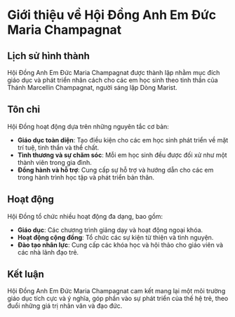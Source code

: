 # Giới thiệu về Hội Đồng Anh Em Đức Maria Champagnat

## Lịch sử hình thành

Hội Đồng Anh Em Đức Maria Champagnat được thành lập nhằm mục đích giáo dục và phát triển nhân cách cho các em học sinh theo tinh thần của Thánh Marcellin Champagnat, người sáng lập Dòng Marist.

## Tôn chỉ

Hội Đồng hoạt động dựa trên những nguyên tắc cơ bản:

- **Giáo dục toàn diện**: Tạo điều kiện cho các em học sinh phát triển về mặt trí tuệ, tinh thần và thể chất.
- **Tình thương và sự chăm sóc**: Mỗi em học sinh đều được đối xử như một thành viên trong gia đình.
- **Đồng hành và hỗ trợ**: Cung cấp sự hỗ trợ và hướng dẫn cho các em trong hành trình học tập và phát triển bản thân.

## Hoạt động

Hội Đồng tổ chức nhiều hoạt động đa dạng, bao gồm:

- **Giáo dục**: Các chương trình giảng dạy và hoạt động ngoại khóa.
- **Hoạt động cộng đồng**: Tổ chức các sự kiện từ thiện và tình nguyện.
- **Đào tạo nhân lực**: Cung cấp các khóa học và hội thảo cho giáo viên và các nhà lãnh đạo trẻ.

## Kết luận

Hội Đồng Anh Em Đức Maria Champagnat cam kết mang lại một môi trường giáo dục tích cực và ý nghĩa, góp phần vào sự phát triển của thế hệ trẻ, theo đuổi những giá trị nhân văn và đạo đức.
